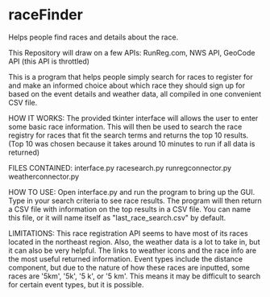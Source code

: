 # raceFinder
Helps people find races and details about the race.

This Repository will draw on a few APIs:
RunReg.com,
NWS API,
GeoCode API (this API is throttled)

This is a program that helps people simply search for races to register for and make an informed choice about which race they should sign up for based on the event details and weather data, all compiled in one convenient CSV file.

HOW IT WORKS:
The provided tkinter interface will allows the user to enter some basic race information. This will then be used to search the race registry for races that fit the search terms and returns the top 10 results. (Top 10 was chosen because it takes around 10 minutes to run if all data is returned)

FILES CONTAINED:
interface.py
racesearch.py
runregconnector.py
weatherconnector.py

HOW TO USE:
Open interface.py and run the program to bring up the GUI. Type in your search criteria to see race results. The program will then return a CSV file with information on the top results in a CSV file. You can name this file, or it will name itself as "last_race_search.csv" by default.



LIMITATIONS:
This race registration API seems to have most of its races located in the northeast region. Also, the weather data is a lot to take in, but it can also be very helpful. The links to weather icons and the race info are the most useful returned information. Event types include the distance component, but due to the nature of how these races are inputted, some races are '5km', '5k', '5 k', or '5 km'. This means it may be difficult to search for certain event types, but it is possible.
